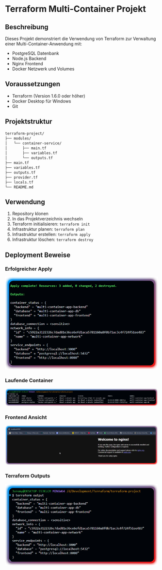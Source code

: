 # Terraform Multi-Container Projekt

## Beschreibung
Dieses Projekt demonstriert die Verwendung von Terraform zur Verwaltung einer Multi-Container-Anwendung mit:
- PostgreSQL Datenbank
- Node.js Backend
- Nginx Frontend
- Docker Netzwerk und Volumes

## Voraussetzungen
- Terraform (Version 1.6.0 oder höher)
- Docker Desktop für Windows
- Git

## Projektstruktur
```
terraform-project/
├── modules/
│   └── container-service/
│       ├── main.tf
│       ├── variables.tf
│       └── outputs.tf
├── main.tf
├── variables.tf
├── outputs.tf
├── provider.tf
├── locals.tf
└── README.md
```

## Verwendung
1. Repository klonen
2. In das Projektverzeichnis wechseln
3. Terraform initialisieren: `terraform init`
4. Infrastruktur planen: `terraform plan`
5. Infrastruktur erstellen: `terraform apply`
6. Infrastruktur löschen: `terraform destroy`

## Deployment Beweise

### Erfolgreicher Apply
![Terraform Apply](./docs/images/tfApply.png)

### Laufende Container
![Docker Container](./docs/images/dockerPs.png)

### Frontend Ansicht
![Frontend](./docs/images/frontend-view.png)

### Terraform Outputs
![Outputs](./docs/images/tf-output.png)